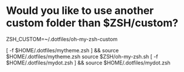 # Would you like to use another custom folder than $ZSH/custom?
ZSH_CUSTOM=~/.dotfiles/oh-my-zsh-custom

[ -f $HOME/.dotfiles/mytheme.zsh ] &&  source $HOME/.dotfiles/mytheme.zsh
source $ZSH/oh-my-zsh.sh
[ -f $HOME/.dotfiles/mydot.zsh ] &&  source $HOME/.dotfiles/mydot.zsh
